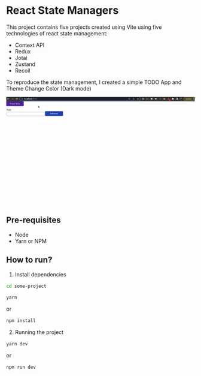 # React State Managers

This project contains five projects created using Vite using five technologies of react state management:

- Context API
- Redux
- Jotai
- Zustand
- Recoil

To reproduce the state management, I created a simple TODO App and Theme Change Color (Dark mode)

![App](images/state-manager.gif)

## Pre-requisites

- Node
- Yarn or NPM

## How to run?

1. Install dependencies

```sh
cd some-project
```

```sh
yarn
```

or

```sh
npm install
```

2. Running the project

```sh
yarn dev
```

or

```sh
npm run dev
```
